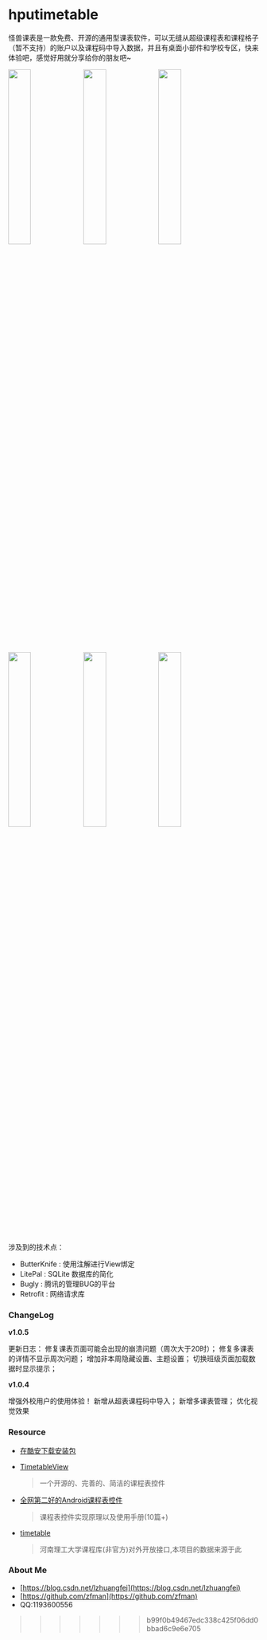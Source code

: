 # hputimetable

怪兽课表是一款免费、开源的通用型课表软件，可以无缝从超级课程表和课程格子（暂不支持）的账户以及课程码中导入数据，并且有桌面小部件和学校专区，快来体验吧，感觉好用就分享给你的朋友吧~

<img src="https://raw.githubusercontent.com/zfman/hputimetable/master/images/v1.0.4/img1.jpg" width="30%"/><img src="https://raw.githubusercontent.com/zfman/hputimetable/master/images/v1.0.4/img2.jpg" width="30%"/><img src="https://raw.githubusercontent.com/zfman/hputimetable/master/images/v1.0.4/img3.jpg" width="30%"/>
<img src="https://raw.githubusercontent.com/zfman/hputimetable/master/images/v1.0.4/img4.jpg" width="30%"/><img src="https://raw.githubusercontent.com/zfman/hputimetable/master/images/v1.0.4/img_appwidget.jpg" width="30%"/><img src="https://raw.githubusercontent.com/zfman/hputimetable/master/images/v1.0.4/ic_launch.png" width="30%"/>


涉及到的技术点：

- ButterKnife : 使用注解进行View绑定
- LitePal : SQLite 数据库的简化
- Bugly : 腾讯的管理BUG的平台
- Retrofit : 网络请求库

### ChangeLog

**v1.0.5**

更新日志：
修复课表页面可能会出现的崩溃问题（周次大于20时）；
修复多课表的详情不显示周次问题；
增加非本周隐藏设置、主题设置；
切换班级页面加载数据时显示提示；

**v1.0.4**

增强外校用户的使用体验！
新增从超表课程码中导入；
新增多课表管理；
优化视觉效果

### Resource
- [在酷安下载安装包](https://www.coolapk.com/apk/com.zhuangfei.hputimetable)

- [TimetableView](https://github.com/zfman/hputimetable)
  > 一个开源的、完善的、简洁的课程表控件

- [全网第二好的Android课程表控件](https://blog.csdn.net/column/details/22816.html)
  > 课程表控件实现原理以及使用手册(10篇+)

- [timetable](https://github.com/zfman/api-demo/tree/master/timetable)
  > 河南理工大学课程库(非官方)对外开放接口,本项目的数据来源于此

### About Me
- [https://blog.csdn.net/lzhuangfei](https://blog.csdn.net/lzhuangfei)
- [https://github.com/zfman](https://github.com/zfman)
- QQ:1193600556
>>>>>>> b99f0b49467edc338c425f06dd0bbad6c9e6e705
